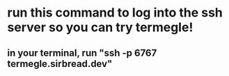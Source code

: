 # run this command to log into the ssh server so you can try termegle!
## in your terminal, run "ssh -p 6767 termegle.sirbread.dev"
